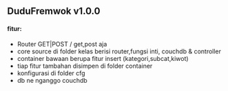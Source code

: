 ## DuduFremwok v1.0.0

#### fitur:
+ Router GET|POST / get,post aja
+ core source di folder kelas berisi router,fungsi inti, couchdb & controller
+ container bawaan berupa fitur insert (kategori,subcat,kiwot)
+ tiap fitur tambahan disimpen di folder container
+ konfigurasi di folder cfg
+ db ne nganggo couchdb
